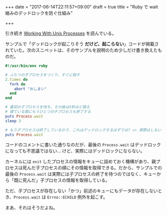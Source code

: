 +++
date = "2017-06-14T22:11:57+09:00"
draft = true
title = "Ruby で wait 絡みのデッドロックを防ぐ仕組み"

+++

引き続き [Working With Unix Processes](https://www.amazon.co.jp/exec/obidos/ASIN/B0078VSRUE/96c11b31f45ff807-22/ref=nosim/) を読んでいる。

サンプルで「デッドロックが起こりそう **だけど、起こらない**」コードが掲載されていた。次のスニペットは、そのサンプルを説明のため少しだけ書き換えたものだ。

```ruby
#!/usr/bin/env ruby

# ふたつの子プロセスをつくり、すぐに殺す
2.times do
  fork do
    abort "おしまい"
  end
end

# 最初の子プロセスを待ち、その後は3秒ほど寝る
# 寝ている間にもうひとつの子プロセスも終了する
puts Process.wait
sleep 3

# もう子プロセスは終了しているので、これはデッドロックするはずでは? => 実際はしない
puts Process.wait
```

コードのコメントに書いた通りなのだが、最後の `Process.wait` はデッドロックになっても不思議ではない... けど、実際にはデッドロックにならない。

カーネルには `exit` したプロセスの情報をキューに詰めておく機構があり、親プロセスは死んだ子プロセスの順にその情報を取得できる。だから、サンプルでの最後の `Process.wait` は実際には子プロセスの終了を待つのではなく、キューから「既に死んだ」子プロセスの情報を取得している。

ただ、子プロセスが存在しない「かつ」前述のキューにもデータが存在しないとき、`Process.wait` は `Errno::ECHILD` 例外を起こす。

まあ、それはそうだよね。
